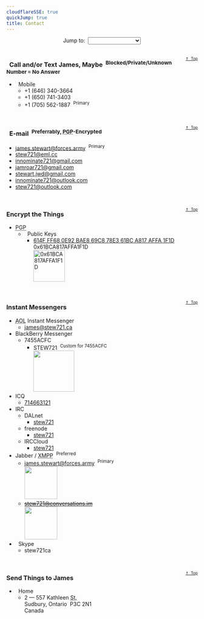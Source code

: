 ```yaml
---
cloudflareSSE: true
quickJump: true
title: Contact
---
```


<p id="top" style="text-align: center;">
  Jump to:&nbsp; <select class="quickJumpMenu">
    <option value="{{ site.url }}{{ page.url }}"></option>
    <option value="{{ site.url }}{{ page.url }}#e-mail">E-mail</option>
    <option value="{{ site.url }}{{ page.url }}#encryption">Encryption</option>
    <option value="{{ site.url }}{{ page.url }}#instant-messengers">Instant Messengers</option>
    <option value="{{ site.url }}{{ page.url }}#phone">Phone</option>
    <option value="{{ site.url }}{{ page.url }}#mail">Snail Mail</option>
  </select><br />
  &nbsp;
</p>
<span style="float: right; font-size: x-small;">
  <a href="{{ site.url }}{{ page.url }}#top" rel="me" title="{{ page.title }} :: Back to Top">&uArr;&nbsp; Top</a>
</span>
<h3 id="phone">
  <i aria-hidden="true" class="fa fa-phone"></i>&nbsp; Call and/or Text James, Maybe&nbsp; <sup>Blocked/Private/Unknown Number &equiv; No Answer</sup>
</h3>
<ul>
  <li>
    <i aria-hidden="true" class="fa fa-mobile"></i>&nbsp; Mobile
    <ul>
      <li>
        <span data-last="3664" id="3664">+1 (646) 340-<span>3664</span></span>
      </li>
      <li>
        <span data-last="3403" id="3403">+1 (650) 741-<span>3403</span></span>
      </li>
      <li>
        <span data-last="1887" id="1887">+1 (705) 562-<span>1887</span></span>&nbsp; <sup>Primary</sup>
      </li>
    </ul>
  </li>
</ul>
<p>
  &nbsp;
</p>
<span style="float: right; font-size: x-small;">
  <a href="{{ site.url }}{{ page.url }}#top" rel="me" title="{{ page.title }} :: Back to Top">&uArr;&nbsp; Top</a>
</span>
<h3 id="e-mail">
  <i aria-hidden="true" class="fa fa-envelope"></i>&nbsp; E-mail&nbsp; <sup>Preferrably, <abbr title="Pretty Good Privacy">PGP</abbr>-Encrypted</sup>
</h3>
<ul>
  <li>
    <a href="mailto:james.stewart@forces.army" rel="me" target="_blank" title="">james.stewart@forces.army</a>&nbsp; <sup>Primary</sup>
  </li>
  <li>
    <a href="mailto:stew721@eml.cc" rel="me" target="_blank" title="">stew721@eml.cc</a>
  </li>
  <li>
    <a href="mailto:innominate721@gmail.com" rel="me" target="_blank" title="">innominate721@gmail.com</a>
  </li>
  <li>
    <a href="mailto:jamroar721@gmail.com" rel="me" target="_blank" title="">jamroar721@gmail.com</a>
  </li>
  <li>
    <a href="mailto:stewart.jwd@gmail.com" rel="me" target="_blank" title="">stewart.jwd@gmail.com</a>
  </li>
  <li>
    <a href="mailto:innominate721@outlook.com" rel="me" target="_blank" title="">innominate721@outlook.com</a>
  </li>
  <li>
    <a href="mailto:stew721@outlook.com" rel="me" target="_blank" title="">stew721@outlook.com</a>
  </li>
</ul>
<p>
  &nbsp;
</p>
<span style="float: right; font-size: x-small;">
  <a href="{{ site.url }}{{ page.url }}#top" rel="me" title="{{ page.title }} :: Back to Top">&uArr;&nbsp; Top</a>
</span>
<h3 id="encryption">
  Encrypt the Things
</h3>
<ul>
  <li>
    <abbr title="Pretty Good Privacy">PGP</abbr>
    <ul>
      <li>
        <i aria-hidden="true" class="fa fa-key"></i>&nbsp; Public Keys
        <ul>
          <li>
            <a href="https://keybase.io/stew721/pgp_keys.asc?fingerprint=614fff680e92bae869c878e361bca817affa1f1d" rel="me" target="_blank"
              title="614F FF68 0E92 BAE8 69C8 78E3 61BC A817 AFFA 1F1D">614F FF68 0E92 BAE8 69C8 78E3 61BC A817 AFFA 1F1D</a><br />
            0x61BCA817AFFA1F1D<br />
            <a href="{{ site.uri.assets }}/innominate/images/qr-codes/PGP_0x61BCA817AFFA1F1D_854x854.jpg" rel="me" target="_blank"
              title="0x61BCA817AFFA1F1D"><img alt="0x61BCA817AFFA1F1D" height="83"
              src="{{ site.uri.assets }}/innominate/images/qr-codes/PGP_0x61BCA817AFFA1F1D_083x083.jpg" style="border: 0px;" width="83" /></a>
          </li>
        </ul>
      </li>
    </ul>
  </li>
</ul>
<p>
  &nbsp;
</p>
<span style="float: right; font-size: x-small;">
  <a href="{{ site.url }}{{ page.url }}#top" rel="me" title="{{ page.title }} :: Back to Top">&uArr;&nbsp; Top</a>
</span>
<h3 id="instant-messengers">
  Instant Messengers
</h3>
<ul>
  <li>
    <abbr title="America Online">AOL</abbr> Instant Messenger
    <ul>
      <li>
        <a href="aim:goim?screenname=james%40stew721.ca" rel="me" target="_blank" title="">james@stew721.ca</a>
      </li>
    </ul>
  </li>
  <li>
    BlackBerry Messenger
    <ul>
      <li>
        7455ACFC
        <ul>
          <li>
            STEW721&nbsp; <sup>Custom for 7455ACFC</sup><br />
            <a href="{{ site.uri.assets }}/innominate/images/qr-codes/BBM_STEW721_640x640.jpg" rel="me" target="_blank" title="STEW721"><img alt="" height="108"
              src="{{ site.uri.assets }}/innominate/images/qr-codes/BBM_STEW721_108x108.jpg" style="border: 0px;" width="108" /></a>
          </li>
        </ul>
      </li>
    </ul>
  </li>
  <li>
    ICQ
    <ul>
      <li>
        <a href="aim:goim?screenname=714663121" rel="me" target="_blank" title="714663121">714663121</a>
      </li>
    </ul>
  </li>
  <li>
    IRC
    <ul>
      <li>
        DALnet
        <ul>
          <li>
            <a href="https://users.dal.net/userinfo.php?nick=stew721" rel="me" target="_blank" title="stew721">stew721</a>
          </li>
        </ul>
      </li>
      <li>
        freenode
        <ul>
          <li>
            <a href="ircs://chat.freenode.net:6697/stew721,isnick" rel="me" target="_blank" title="stew721">stew721</a>
          </li>
        </ul>
      </li>
      <li>
        IRCCloud
        <ul>
          <li>
            <a href="ircs://irc.irccloud.com:6697/stew721,isnick" rel="me" target="_blank" title="stew721">stew721</a>
          </li>
        </ul>
      </li>
    </ul>
  </li>
  <li>
    Jabber / <abbr title="Extensible Messaging and Presence Protocol">XMPP</abbr>&nbsp; <sup>Preferred</sup>
    <ul>
      <li>
        <a href="https://conversations.im/i/james.stewart@forces.army?omemo-sid-319927269=1c7a66ee6b31782aeeda16d3cb1928fb9fa08413475d2dead3e7eec47c6cd551"
          rel="me" target="_blank" title="james.stewart@forces.army">james.stewart@forces.army</a>&nbsp; <sup>Primary</sup><br />
        <a href="{{ site.uri.assets }}/innominate/images/qr-codes/XMPP_james-stewart-forces-army_1024x1024.png" rel="me" target="_blank"
          title="james.stewart@forces.army"><img alt="" height="86"
          src="{{ site.uri.assets }}/innominate/images/qr-codes/XMPP_james-stewart-forces-army_0086x0086.png" style="border: 0px;" width="86" /></a>
      </li>
      <li>
        <span style="text-decoration: line-through;">
          <a href="https://conversations.im/i/stew721@conversations.im?omemo-sid-1412676728=fb329677d74a7d3f47d7eaa0bf3212d4b1fe52abf048de63d9a3102c5d5ed277"
            rel="me" target="_blank" title="stew721@conversations.im">stew721@conversations.im</a>
        </span><br />
        <a href="{{ site.uri.assets }}/innominate/images/qr-codes/XMPP_stew721-conversations-im_1024x1024.png" rel="me" target="_blank"
          title="stew721@conversations.im"><img alt="" height="86"
          src="{{ site.uri.assets }}/innominate/images/qr-codes/XMPP_stew721-conversations-im_0086x0086.png" style="border: 0px;" width="86" /></a>
      </li>
    </ul>
  </li>
  <li>
    <i aria-hidden="true" class="fa fa-skype"></i>&nbsp; Skype
    <ul>
      <li>
        stew721ca
        <div id="SkypeButton_Call_stew721ca_1">
          <script type="text/javascript">
            Skype.ui({
              element: "SkypeButton_Call_stew721ca_1",
              imageColor: "white",
              imageSize: 16,
              name: "dropdown",
              participants: ["stew721ca"]
            });
          </script>
        </div>
      </li>
    </ul>
  </li>
</ul>
<p>
  &nbsp;
</p>
<span style="float: right; font-size: x-small;">
  <a href="{{ site.url }}{{ page.url }}#top" rel="me" title="{{ page.title }} :: Back to Top">&uArr;&nbsp; Top</a>
</span>
<h3 id="mail">
  Send Things to James
</h3>
<ul>
  <li>
    <i aria-hidden="true" class="fa fa-home"></i>&nbsp; Home
    <ul>
      <li>
        2 &#8212; 557 Kathleen <abbr title="Street">St.</abbr><br />
        Sudbury, Ontario&nbsp; P3C 2N1<br />
        Canada
      </li>
    </ul>
  </li>
</ul>
